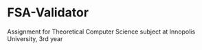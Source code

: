# FSA-Validator
Assignment for Theoretical Computer Science subject at Innopolis University, 3rd year

